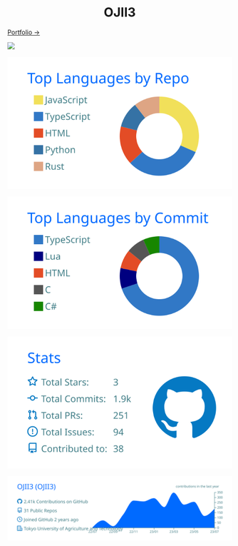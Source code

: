 <h1 align="center">OJII3</h1>

[Portfolio →](https://ojii3.vercel.app/)

![](https://github-readme-stats.vercel.app/api?username=ojii3&show_icons=true&theme=transparent)

![](https://raw.githubusercontent.com/OJII3/OJII3/main/profile-summary-card-output/transparent/1-repos-per-language.svg)

![](https://raw.githubusercontent.com/OJII3/OJII3/main/profile-summary-card-output/transparent/2-most-commit-language.svg)

![](https://raw.githubusercontent.com/OJII3/OJII3/main/profile-summary-card-output/transparent/3-stats.svg)

![](https://raw.githubusercontent.com/OJII3/OJII3/main/profile-summary-card-output/transparent/0-profile-details.svg)
